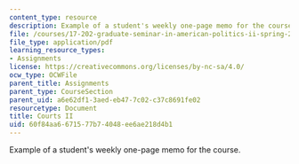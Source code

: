 ```yaml
---
content_type: resource
description: Example of a student's weekly one-page memo for the course.
file: /courses/17-202-graduate-seminar-in-american-politics-ii-spring-2010/60f84aa6671577b74048ee6ae218d4b1_MIT17_202S10_Courts_II.pdf
file_type: application/pdf
learning_resource_types:
- Assignments
license: https://creativecommons.org/licenses/by-nc-sa/4.0/
ocw_type: OCWFile
parent_title: Assignments
parent_type: CourseSection
parent_uid: a6e62df1-3aed-eb47-7c02-c37c8691fe02
resourcetype: Document
title: Courts II
uid: 60f84aa6-6715-77b7-4048-ee6ae218d4b1
---
```

Example of a student's weekly one-page memo for the course.